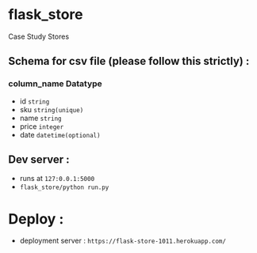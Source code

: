 # flask_store
Case Study Stores

## Schema for csv file (please follow this strictly) :
### column_name Datatype
- id `string`
- sku `string(unique)`
- name `string`
- price `integer`
- date `datetime(optional)`

## Dev server :
- runs at `127:0.0.1:5000`
- `flask_store/python run.py`

# Deploy :
- deployment server : `https://flask-store-1011.herokuapp.com/`


